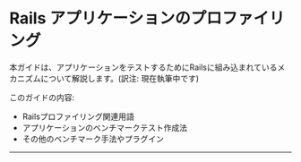 ﻿Rails アプリケーションのプロファイリング
=======================================

本ガイドは、アプリケーションをテストするためにRailsに組み込まれているメカニズムについて解説します。(訳注: 現在執筆中です)

このガイドの内容:

* Railsプロファイリング関連用語
* アプリケーションのベンチマークテスト作成法
* その他のベンチマーク手法やプラグイン

--------------------------------------------------------------------------------
